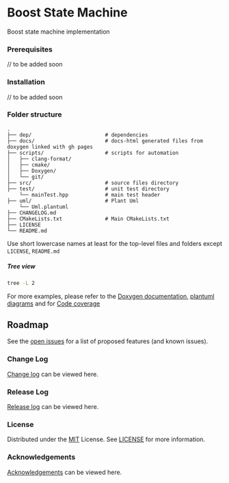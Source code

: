 # Boost State Machine
Boost state machine implementation
<!-- ABOUT THE PROJECT -->
### Prerequisites
// to be added soon

### Installation
// to be added soon
### Folder structure
    .
    ├── dep/                        # dependencies
    ├── docs/                       # docs-html generated files from doxygen linked with gh pages
    ├── scripts/                    # scripts for automation
    │   ├── clang-format/
    │   ├── cmake/
    │   ├── Doxygen/
    │   └── git/
    ├── src/                        # source files directory
    ├── test/                       # unit test directory
        └── mainTest.hpp            # main test header
    ├── uml/                        # Plant Uml
        └── Uml.plantuml
    ├── CHANGELOG.md 
    ├── CMakeLists.txt              # Main CMakeLists.txt
    ├── LICENSE         
    └── README.md   
    
Use short lowercase names at least for the top-level files and folders except `LICENSE`, `README.md`

##### Tree view
```bash
tree -L 2
```
For more examples, please refer to the [Doxygen documentation](https://neeraj2k18.github.io/BoostStateMachine/docs/doxygen-html/index.html), [plantuml diagrams](uml/out/) and for [Code coverage](https://neeraj2k18.github.io/BoostStateMachine/docs/gcov-html/index.html) 

<!-- ROADMAP -->
## Roadmap
See the [open issues](https://github.com/Neeraj2K18/BoostStateMachine/issues) for a list of proposed features (and known issues).

<!--Change and Release Log -->
### Change Log
[Change log](docs/CHANGELOG.md) can be viewed here.

### Release Log
[Release log](https://github.com/Neeraj2K18/BoostStateMachine/releases) can be viewed here.

<!-- LICENSE -->
### License
Distributed under the [MIT](https://choosealicense.com/licenses/mit/) License. See [LICENSE](LICENSE) for more information.

<!--Acknowledgements -->
### Acknowledgements
[Acknowledgements](docs/ACKNOWLEDGEMENTS.md) can be viewed here.